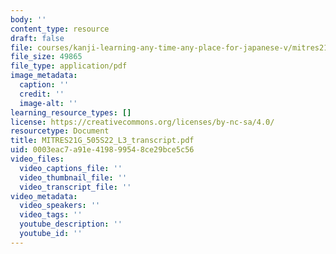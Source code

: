 ```yaml
---
body: ''
content_type: resource
draft: false
file: courses/kanji-learning-any-time-any-place-for-japanese-v/mitres21g_505s22_l3_transcript.pdf
file_size: 49865
file_type: application/pdf
image_metadata:
  caption: ''
  credit: ''
  image-alt: ''
learning_resource_types: []
license: https://creativecommons.org/licenses/by-nc-sa/4.0/
resourcetype: Document
title: MITRES21G_505S22_L3_transcript.pdf
uid: 0003eac7-a91e-4198-9954-8ce29bce5c56
video_files:
  video_captions_file: ''
  video_thumbnail_file: ''
  video_transcript_file: ''
video_metadata:
  video_speakers: ''
  video_tags: ''
  youtube_description: ''
  youtube_id: ''
---
```

